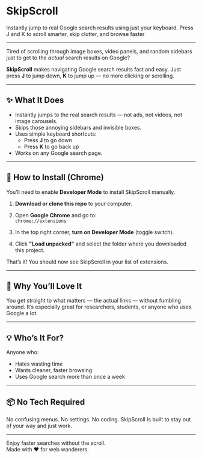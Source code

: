 # SkipScroll

Instantly jump to real Google search results using just your keyboard. Press J and K to scroll smarter, skip clutter, and browse faster

---

Tired of scrolling through image boxes, video panels, and random sidebars just to get to the *actual* search results on Google?

**SkipScroll** makes navigating Google search results fast and easy. Just press **J** to jump down, **K** to jump up — no more clicking or scrolling.

---

## ✨ What It Does

- Instantly jumps to the real search results — not ads, not videos, not image carousels.
- Skips those annoying sidebars and invisible boxes.
- Uses simple keyboard shortcuts:  
  - Press **J** to go down  
  - Press **K** to go back up  
- Works on any Google search page.

---

## 🚀 How to Install (Chrome)

You’ll need to enable **Developer Mode** to install SkipScroll manually.

1. **Download or clone this repo** to your computer.

2. Open **Google Chrome** and go to:  
   `chrome://extensions`

3. In the top right corner, **turn on Developer Mode** (toggle switch).

4. Click **"Load unpacked"** and select the folder where you downloaded this project.

That’s it! You should now see SkipScroll in your list of extensions.

---

## 🧠 Why You’ll Love It

You get straight to what matters — the actual links — without fumbling around. It’s especially great for researchers, students, or anyone who uses Google a lot.

---

## 💡 Who’s It For?

Anyone who:
- Hates wasting time
- Wants cleaner, faster browsing
- Uses Google search more than once a week

---

## 📦 No Tech Required

No confusing menus. No settings. No coding. SkipScroll is built to stay out of your way and just work.

---

Enjoy faster searches without the scroll.  
Made with ❤️ for web wanderers.

